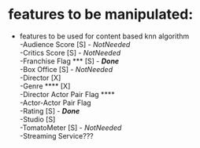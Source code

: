 # features to be manipulated:

- features to be used for content based knn algorithm  
    -Audience Score [S] - _NotNeeded_   
    -Critics Score [S]  - _NotNeeded_  
    -Franchise Flag *** [S] - _**Done**_  
    -Box Office [S]  - _NotNeeded_  
    -Director [X]  
    -Genre **** [X]  
    -Director Actor Pair Flag ****  
    -Actor-Actor Pair Flag  
    -Rating  [S] - _**Done**_  
    -Studio [S]  
    -TomatoMeter [S] - _NotNeeded_   
    -Streaming Service???  

